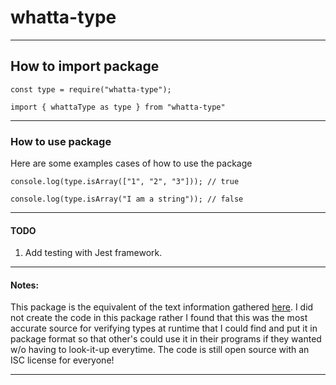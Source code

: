 # whatta-type
---

## **How to import package**
```
const type = require("whatta-type");

import { whattaType as type } from "whatta-type"
```

---

### **How to use package**
Here are some examples cases of how to use the package
```
console.log(type.isArray(["1", "2", "3"])); // true

console.log(type.isArray("I am a string")); // false
```
---

#### **TODO**
1. Add testing with Jest framework.
---

#### **Notes:**
This package is the equivalent of the text information gathered [here](https://webbjocke.com/javascript-check-data-types/). I did not create the code in this package rather I found that this was the most accurate source for verifying types at runtime that I could find and put it in package format so that other's could use it in their programs if they wanted w/o having to look-it-up everytime. The code is still open source with an ISC license for everyone!

---